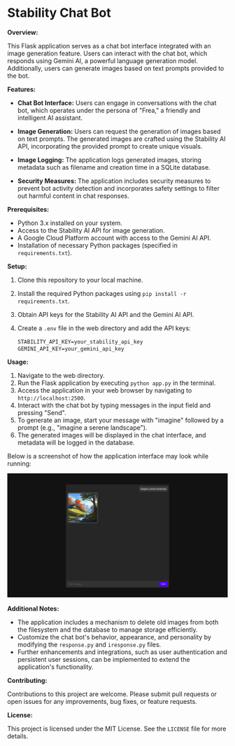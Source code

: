 # Stability Chat Bot

**Overview:**

This Flask application serves as a chat bot interface integrated with an image generation feature. Users can interact with the chat bot, which responds using Gemini AI, a powerful language generation model. Additionally, users can generate images based on text prompts provided to the bot.

**Features:**

- **Chat Bot Interface:** Users can engage in conversations with the chat bot, which operates under the persona of "Frea," a friendly and intelligent AI assistant.
  
- **Image Generation:** Users can request the generation of images based on text prompts. The generated images are crafted using the Stability AI API, incorporating the provided prompt to create unique visuals.

- **Image Logging:** The application logs generated images, storing metadata such as filename and creation time in a SQLite database.

- **Security Measures:** The application includes security measures to prevent bot activity detection and incorporates safety settings to filter out harmful content in chat responses.

**Prerequisites:**

- Python 3.x installed on your system.
- Access to the Stability AI API for image generation.
- A Google Cloud Platform account with access to the Gemini AI API.
- Installation of necessary Python packages (specified in `requirements.txt`).

**Setup:**

1. Clone this repository to your local machine.
2. Install the required Python packages using `pip install -r requirements.txt`.
3. Obtain API keys for the Stability AI API and the Gemini AI API.
4. Create a `.env` file in the web directory and add the API keys:

    ```text
    STABILITY_API_KEY=your_stability_api_key
    GEMINI_API_KEY=your_gemini_api_key
    ```

**Usage:**

1. Navigate to the web directory.
2. Run the Flask application by executing `python app.py` in the terminal.
3. Access the application in your web browser by navigating to `http://localhost:2500`.
4. Interact with the chat bot by typing messages in the input field and pressing "Send".
5. To generate an image, start your message with "imagine" followed by a prompt (e.g., "imagine a serene landscape").
6. The generated images will be displayed in the chat interface, and metadata will be logged in the database.

Below is a screenshot of how the application interface may look while running:

![Demo Screenshot](web/example/demo.png)

**Additional Notes:**

- The application includes a mechanism to delete old images from both the filesystem and the database to manage storage efficiently.
- Customize the chat bot's behavior, appearance, and personality by modifying the `response.py` and `iresponse.py` files.
- Further enhancements and integrations, such as user authentication and persistent user sessions, can be implemented to extend the application's functionality.

**Contributing:**

Contributions to this project are welcome. Please submit pull requests or open issues for any improvements, bug fixes, or feature requests.

**License:**

This project is licensed under the MIT License. See the `LICENSE` file for more details.

